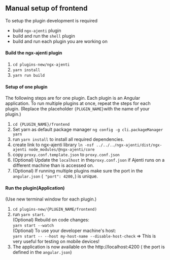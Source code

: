 
## Manual setup of frontend

To setup the plugin development is required
- build `ngx-ajenti` plugin
- build and run the `shell` plugin
- build and run each plugin you are working on

#### Build the ngx-ajenti plugin

1. `cd plugins-new/ngx-ajenti`
2. `yarn install`
3. `yarn run build`

#### Setup of one plugin

The following steps are for one plugin. Each plugin is an Angular application. To run multiple plugins at once, repeat the steps for each plugin.
(Replace the placeholder `{PLUGIN_NAME}`with the name of your plugin.)

1. `cd {PLUGIN_NAME}/frontend`
2. Set yarn as default package manager
   `ng config -g cli.packageManager yarn`
3. run `yarn install` to install all required dependencies.
4. create link to ngx-ajenti library `ln -nsf ../../../ngx-ajenti/dist/ngx-ajenti node_modules/@ngx-ajenti/core`
5. copy `proxy.conf.template.json` to `proxy.conf.json`
6. (Optional) Update the `localhost` in the`proxy.conf.json` if Ajenti runs on a different machine than is accessed on.
7. (Optional) If running multiple plugins make sure the port in the `angular.json` (` "port": 4200,`) is unique.

#### Run the plugin(Application)

(Use new terminal window for each plugin.)

1. `cd plugins-new/{PLUGIN_NAME/frontend)`
2. run `yarn start`.  
   (Optional) Rebuild on code changes:   
   `yarn start --watch`  
   (Optional) To use your developer machine's host:   
   `yarn start -- --host my-host-name --disable-host-check` => This is very useful for testing on mobile devices!
3. The application is now available on the http://localhost:4200 ( the port is defined in the `angular.json`)


